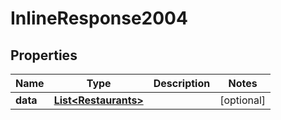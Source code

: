 
# InlineResponse2004

## Properties
Name | Type | Description | Notes
------------ | ------------- | ------------- | -------------
**data** | [**List&lt;Restaurants&gt;**](Restaurants.md) |  |  [optional]



